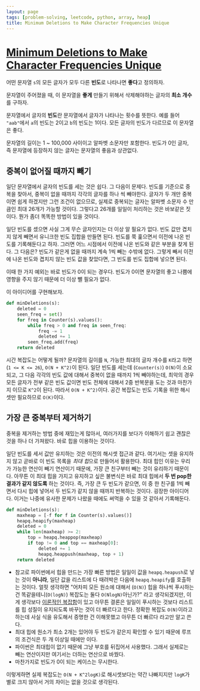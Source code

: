 ```yaml
---
layout: page
tags: [problem-solving, leetcode, python, array, heap]
title: Minimum Deletions to Make Character Frequencies Unique
---
```


# [Minimum Deletions to Make Character Frequencies Unique](https://leetcode.com/problems/minimum-deletions-to-make-character-frequencies-unique/)

 어떤 문자열 `s`의 모든 글자가 모두 다른 **빈도**로 나타나면
 **좋다**고 정의하자.

 문자열이 주어졌을 때, 이 문자열을 **좋게** 만들기 위해서 삭제해야하는
 글자의 **최소 개수**를 구하자.

 문자열에서 글자의 **빈도**란 문자열에서 글자가 나타나는 횟수를
 뜻한다. 예를 들어 `"aab"`에서 `a`의 빈도는 2이고 `b`의 빈도는
 1이다. 모든 글자의 빈도가 다르므로 이 문자열은 좋다.

 문자열의 길이는 1 ~ 100,000 사이이고 알파벳 소문자만 포함한다. 빈도가
 0인 글자, 즉 문자열에 등장하지 않는 글자는 문자열의 좋음과 상관없다.

## 중복이 없어질 때까지 빼기

 일단 문자열에서 글자의 빈도를 세는 것은 쉽다. 그 다음이
 문제다. 빈도를 기준으로 중복을 찾아서, 중복이 없을 때까지 각각의
 글자를 하나 씩 빼야한다. 글자가 두 개만 중복이면 쉽게 하겠지만 그런
 조건이 없으므로, 실제로 중복되는 글자는 알파벳 소문자 수 만큼인 최대
 26개가 가능할 것이다. 그렇다고 26개를 일일이 처리하는 것은 바보같은
 짓이다. 뭔가 좀더 똑똑한 방법이 있을 것이다.

 일단 빈도를 셌으면 사실 그게 무슨 글자인지는 더 이상 알 필요가
 없다. 빈도 값만 겹치지 않게 빼면서 유니크한 빈도 집합을 만들면
 된다. 빈도를 쭉 훑으면서 이전에 나온 빈도를 기록해둔다고 하자. 그러면
 어느 시점에서 이전에 나온 빈도와 같은 부분을 찾게 된다. 그 다음은?
 빈도가 같은게 없을 때까지 계속 1씩 빼는 수밖에 없다. 그렇게 빼서
 이전에 나온 빈도와 겹치지 않는 빈도 값을 찾았다면, 그 빈도를 빈도
 집합에 넣으면 된다.

 이때 한 가지 예외는 바로 빈도가 0이 되는 경우다. 빈도가 0이면
 문자열의 좋고 나쁨에 영향을 주지 않기 때문에 더 이상 뺄 필요가 없다.

 이 아이디어를 구현해보자.

```python
def minDeletions(s):
    deleted = 0
    seen_freq = set()
    for freq in Counter(s).values():
        while freq > 0 and freq in seen_freq:
            freq -= 1
            deleted += 1
        seen_freq.add(freq)
    return deleted
```

 시간 복잡도는 어떻게 될까? 문자열의 길이를 `N`, 가능한 최대의 글자
 개수를 `K`라고 하면 (`1 <= K <= 26`), `O(N + K^2)`이 된다. 일단
 빈도를 세는데 (`Counter(s)`) `O(N)`이 소요되고, 그 다음 각각의 빈도
 값에 대해서 중복이 없을 때까지 1씩 빼야하는데, 최악의 경우 모든
 글자가 전부 같은 빈도 값이면 빈도 전체에 대해서 2중 반복문을 도는
 것과 마찬가지 이므로 `K^2`이 된다. 따라서 `O(N + K^2)`이다. 공간
 복잡도는 빈도 기록을 위한 해시 셋만 필요하므로 `O(K)`이다.

## 가장 큰 중복부터 제거하기

 중복을 제거하는 방법 중에 재밌는게 많아서, 여러가지를 보다가 이해하기
 쉽고 괜찮은 것을 하나 더 가져왔다. 바로 힙을 이용하는 것이다.

 일단 빈도를 세서 값만 유지하는 것은 이전의 해시셋 접근과
 같다. 여기서는 셋을 유지하지 않고 곧바로 이 빈도 목록을 *최대 힙*으로
 만들어서 활용한다. 최대 힙인 이유는 우리가 가능한 연산이 빼기
 연산이기 때문에, 가장 큰 친구부터 빼는 것이 유리하기 때문이다. 아무튼
 이 최대 힙을 가지고 유지하고 싶은 불변식은 바로 최대 힙에서 **두 번
 pop한 결과가 같지 않도록** 하는 것이다. 즉, 가장 큰 두 빈도가 같으면,
 이 중 한 친구를 1씩 빼면서 다시 힙에 넣어서 두 빈도가 같지 않을
 때까지 반복하는 것이다. 굉장한 아이디어다. 이거는 나중에 유사한
 문제가 나왔을 때에도 써먹을 수 있을 것 같아서 기록해둔다.

```python
def minDeletions(s):
    maxheap = [-f for f in Counter(s).values()]
    heapq.heapify(maxheap)
    deleted = 0
    while len(maxheap) >= 2:
        top = heapq.heappop(maxheap)
        if top != 0 and top == maxheap[0]:
            deleted += 1
            heapq.heappush(maxheap, top + 1)
    return deleted
```

 - 참고로 파이썬에서 힙을 만드는 가장 빠른 방법은 일일이 값을
   `heapq.heapush`로 넣는 것이 **아니라**, 일단 값을 리스트에 다
   때려박은 다음에 `heapq.heapify`를 호출하는 것이다. 얼핏 생각하면
   "어차피 모든 원소에 대해서 (`O(N)`) 힙을 하나씩 푸시하는 건
   똑같을테니(`O(logN)`) 복잡도는 둘다 `O(NlogN)`아닌가?" 라고
   생각되겠지만, 이게 생각보다 [이론적인
   복잡함](https://www.geeksforgeeks.org/time-complexity-of-building-a-heap/)이
   있고 아무튼 결론은 일일이 푸시하는 것보다 리스트를 힙 성질이
   유지되도록 바꾸는 것이 더 빠르다고 한다. 정확한 복잡도 `O(N)`이라고
   하는데 사실 식을 유도해서 증명한 건 이해못했고 아무튼 더 빠르다
   라고만 알고 쓴다.
 - 최대 힙에 원소가 최소 2개는 있어야 두 빈도가 같은지 확인할 수 있기
   때문에 루프의 조건식은 두 개 이상일 때에만 이다.
 - 파이썬은 최대힙이 없기 때문에 그냥 부호를 뒤집어서 사용했다. 그래서
   실제로는 빼는 연산이지만 여기서는 더하는 연산으로 바꿨다.
 - 마찬가지로 빈도가 0이 되는 케이스는 무시한다.

 이렇게하면 실제 복잡도는 `O(N + K^2logK)`로 해시셋보다는 약간
 나빠지지만 `logK`가 별로 크지 않아서 거의 차이는 없을 것으로
 생각된다.
